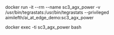 docker run -it --rm --name sc3_agx_power -v /usr/bin/tegrastats:/usr/bin/tegrastats --privileged aimilefth/ai_at_edge_demo:sc3_agx_power

docker exec -ti sc3_agx_power bash
